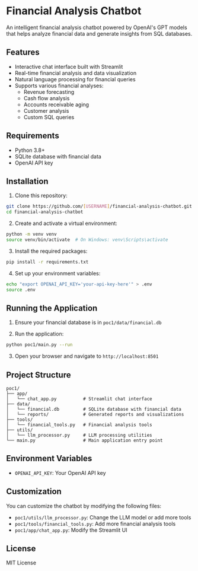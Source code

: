 # Financial Analysis Chatbot

An intelligent financial analysis chatbot powered by OpenAI's GPT models that helps analyze financial data and generate insights from SQL databases.

## Features

- Interactive chat interface built with Streamlit
- Real-time financial analysis and data visualization
- Natural language processing for financial queries
- Supports various financial analyses:
  - Revenue forecasting
  - Cash flow analysis
  - Accounts receivable aging
  - Customer analysis
  - Custom SQL queries

## Requirements

- Python 3.8+
- SQLite database with financial data
- OpenAI API key

## Installation

1. Clone this repository:
```bash
git clone https://github.com/[USERNAME]/financial-analysis-chatbot.git
cd financial-analysis-chatbot
```

2. Create and activate a virtual environment:
```bash
python -m venv venv
source venv/bin/activate  # On Windows: venv\Scripts\activate
```

3. Install the required packages:
```bash
pip install -r requirements.txt
```

4. Set up your environment variables:
```bash
echo "export OPENAI_API_KEY='your-api-key-here'" > .env
source .env
```

## Running the Application

1. Ensure your financial database is in `poc1/data/financial.db`

2. Run the application:
```bash
python poc1/main.py --run
```

3. Open your browser and navigate to `http://localhost:8501`

## Project Structure

```
poc1/
├── app/
│   └── chat_app.py          # Streamlit chat interface
├── data/
│   └── financial.db         # SQLite database with financial data
│   └── reports/             # Generated reports and visualizations
├── tools/
│   └── financial_tools.py   # Financial analysis tools
├── utils/
│   └── llm_processor.py     # LLM processing utilities
└── main.py                  # Main application entry point
```

## Environment Variables

- `OPENAI_API_KEY`: Your OpenAI API key

## Customization

You can customize the chatbot by modifying the following files:
- `poc1/utils/llm_processor.py`: Change the LLM model or add more tools
- `poc1/tools/financial_tools.py`: Add more financial analysis tools
- `poc1/app/chat_app.py`: Modify the Streamlit UI

## License

MIT License 